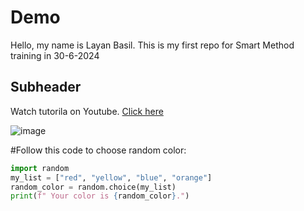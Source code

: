 # Demo 

Hello, my name is Layan Basil. This is my first repo for Smart Method training in 30-6-2024
## Subheader

Watch tutorila on Youtube. [Click here](https://www.youtube.com/watch?v=RGOj5yH7evk&t=1642s)


![image](https://github.com/Layan002/demo-repo/assets/107956591/0b512996-6623-44e0-a83f-23e28905a2da)


#Follow this code to choose random color:

```python 
import random
my_list = ["red", "yellow", "blue", "orange"]
random_color = random.choice(my_list)
print(f" Your color is {random_color}.")
```


